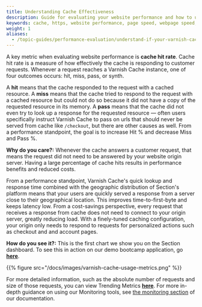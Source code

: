 ```yaml
---
title: Understanding Cache Effectiveness
description: Guide for evaluating your website performance and how to use Section to make improvements.
keywords: cache, https, website performance, page speed, webpage speed, website security, content delivery network, CDN
weight: 1
aliases:
  - /topic-guides/performance-evaluation/understand-if-your-varnish-cache-id-effective/
---
```


A key metric when evaluating website performance is **cache hit rate**. Cache hit rate is a measure of how effectively the cache is responding to customer requests. Whenever a request reaches a Varnish Cache instance, one of four outcomes occurs: hit, miss, pass, or synth.

A **hit** means that the cache responded to the request with a cached resource. A **miss** means that the cache tried to respond to the request with a cached resource but could not do so because it did not have a copy of the requested resource in its memory. A **pass** means that the cache did not even try to look up a response for the requested resource — often users specifically instruct Varnish Cache to pass on urls that should never be served from cache like `/checkout`, but there are other causes as well. From a performance standpoint, the goal is to increase Hit % and decrease Miss and Pass %.

**Why do you care?:** Whenever the cache answers a customer request, that means the request did not need to be answered by your website origin server. Having a large percentage of cache hits results in performance benefits and reduced costs.

From a performance standpoint, Varnish Cache's quick lookup and response time combined with the geographic distribution of Section's platform means that your users are quickly served a response from a server close to their geographical location. This improves time-to-first-byte and keeps latency low. From a cost-savings perspective, every request that receives a response from cache does not need to connect to your origin server, greatly reducing load. With a finely-tuned caching configuration, your origin only needs to respond to requests for personalized actions such as checkout and and account pages.  

**How do you see it?:** This is the first chart we show you on the Section dashboard. To see this in action on our demo bootcamp application, go **[here](https://aperture.section.io/account/1/application/1/environment/Production/overview)**.


{{% figure src="/docs/images/varnish-cache-usage-metrics.png" %}}

For more detailed information, such as the absolute number of requests and size of those requests, you can view Trending Metrics **[here](https://aperture.section.io/account/1/application/1/grafana-web)**. For more in-depth guidance on using our Monitoring tools, see [the monitoring section](/docs/monitoring/) of our documentation. 
